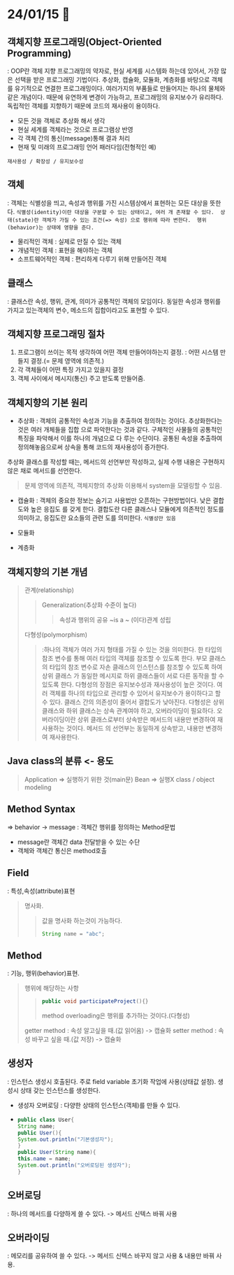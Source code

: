 # 24/01/15 🥲

## 객체지향 프로그래밍(Object-Oriented Programming)
: OOP란 객체 지향 프로그래밍의 약자로, 현실 세계를 시스템화 하는데 있어서, 가장 많은 선택을 
받은 프로그래밍 기법이다. 추상화, 캡슐화, 모듈화, 계층화를 바탕으로 객체를 유기적으로 연결한
프로그래밍이다. 
 여러가지의 부품들로 만들어지는 하나의 물체와 같은 개념이다. 때문에 유연하게 변경이 가능하고, 
프로그래밍의 유지보수가 유리하다. 독립적인 객체를 지향하기 때문에 코드의 재사용이 용이하다.

- 모든 것을 객체로 추상화 해서 생각
- 현실 세계를 객체라는 것으로 프로그램상 반영
- 각 객체 간의 통신(message)통해 결과 처리
- 현재 및 미래의 프로그래밍 언어 패러다임(전형적인 예)

`재사용성 / 확장성 / 유지보수성`

## 객체
: 객체는 식별성을 띄고, 속성과 행위를 가진 시스템상에서 표현하는 모든 대상을 뜻한다.
`식별성(identity)이란 대상을 구분할 수 있는 상태이고, 여러 개 존재할 수 있다. 
상태(state)란 객체가 가질 수 있는 조건(=> 속성) 으로 행위에 따라 변한다. 
행위(behavior)는 상태에 영향을 준다.`
- 물리적인 객체 :  실제로 만질 수 있는 객체
- 개념적인 객체 : 표현을 해야하는 객체
- 소프트웨어적인 객체 : 편리하게 다루기 위해 만들어진 객체

## 클래스
: 클래스란 속성, 행위, 관계, 의미가 공통적인 객체의 모임이다. 동일한 속성과 행위를 가지고 
  있는객체의 변수, 메소드의 집합이라고도 표현할 수 있다.  


## 객체지향 프로그래밍 절차
1. 프로그램이 쓰이는 목적 생각하여 어떤 객체 만들어야하는지 결정.
   : 어떤 시스템 만들지 결정.(= 문제 영역에 의존적.)
2. 각 객체들이 어떤 특징 가지고 있을지 결정
3. 객체 사이에서 메시지(통신) 주고 받도록 만들어줌.

## 객체지향의 기본 원리

- 추상화
  : 객체의 공통적인 속성과 기능을 추출하여 정의하는 것이다. 추상화한다는 것은 여러 개체들을 집합
으로 파악한다는 것과 같다. 구체적인 사물들의 공통적인 특징을 파악해서 이를 하나의 개념으로 다
루는 수단이다.
 공통된 속성을 추출하여 정의해놓음으로써 상속을 통해 코드의 재사용성이 증가한다. 

 추상화 클래스를 작성할 때는, 메서드의 선언부만 작성하고, 실제 수행 내용은 구현하지 않은 채로
메서드를 선언한다.

>  문제 영역에 의존적, 객체지향의 추상화 이용해서 system을 모델링할 수 있음.

- 캡슐화
 : 객체의 중요한 정보는 숨기고 사용법만 오픈하는 구현방법이다. 낮은 결합도와 높은 응집도
를 갖게 한다. 결합도란 다른 클래스나 모듈에게 의존적인 정도를 의미하고, 응집도란 요소들의 관련
도를 의미한다.
  `식별성만 있음`

- 모듈화
- 계층화

## 객체지향의 기본 개념
> 관계(relationship)
>   >Generalization(추상화 수준이 높다)
>   >  >속성과 행위의 공유
>   >  >~is a ~ (이다)관계 성립
>
> 다형성(polymorphism)
>   >:하나의 객체가 여러 가지 형태를 가질 수 있는 것을 의미한다. 한 타입의 참조 변수를
통해 여러 타입의 객체를 참조할 수 있도록 한다. 
 부모 클래스의 타입의 참조 변수로 자손 클래스의 인스턴스를 참조할 수 있도록 하여 상위 클래스
가 동일한 메시지로 하위 클래스들이 서로 다른 동작을 할 수 있도록 한다.
>   > 다형성의 장점은 유지보수성과 재사용성이 높은 것이다. 여러 객체를 하나의 타입으로 관리할 수 
있어서 유지보수가 용이하다고 할 수 있다. 클래스 간의 의존성이 줄어서 결합도가 낮아진다. 
 다형성은 상위 클래스와 하위 클래스는 상속 관계여야 하고, 오버라이딩이 필요하다.
 오버라이딩이란 상위 클래스로부터 상속받은 메서드의 내용만 변경하여 재사용하는 것이다. 메서드
의 선언부는 동일하게 상속받고, 내용만 변경하여 재사용한다.

## Java class의 분류 <- 용도

>  Application => 실행하기 위한 것(main문)
>  Bean => 실행X class / object modeling

## Method Syntax
 => behavior -> message
 : 객체간 행위를 정의하는 Method문법

 - message란 객체간 data 전달받을 수 있는 수단
 - 객체와 객체간 통신은 method호출

## Field
: 특성,속성(attribute)표현
> 명사화.
>   > 값을 명사화 하는것이 가능하다.
>   > ```java
>   > String name = "abc";
>   > ```

## Method
: 기능, 행위(behavior)표현.
> 행위에 해당하는 사항
>   >```java
>   >public void participateProject(){}
>   >```
>   > method overloading은 행위를 추가하는 것이다.(다형성)
>   >
> getter method : 속성 알고싶을 때.(값 읽어옴) -> 캡슐화
> setter method : 속성 바꾸고 싶을 때.(값 저장) -> 캡슐화

## 생성자
: 인스턴스 생성시 호출된다. 주로 field variable 초기화 작업에 사용(상태값 설정). 생성시 상태 갖는 인스턴스를 생성한다.
- 생성자 오버로딩 :  다양한 상태의 인스턴스(객체)를 만들 수 있다.
- ```java
  public class User{
  String name;
  public User(){
  System.out.println("기본생성자");
  }
  public User(String name){
  this.name = name;
  System.out.println("오버로딩된 생성자");
  }
  ```

## 오버로딩
 : 하나의 메서드를 다양하게 쓸 수 있다.
 -> 메서드 신텍스 바꿔 사용

## 오버라이딩
 :  메모리를 공유하여 쓸 수 있다.
 -> 메서드 신텍스 바꾸지 않고 사용 & 내용만 바꿔 사용.

  
